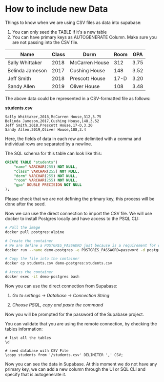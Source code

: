# How to include new Data

Things to know when we are using CSV files as data into supabase: 

1. You can only seed the TABLE if it's a new table
2. You can have primary keys as AUTOGENERATE Column. Make sure you are not passing into the CSV file.


| Name      | Class | Dorm | Room | GPA |
| ----------| ------|------|------|-----|
| Sally Whittaker| 2018 | McCarren House | 312 | 3.75 |
| Belinda Jameson 	|2017 | 	Cushing House| 148 | 3.52 |
| Jeff Smith | 2018 | Prescott House | 17-D | 3.20 |
| Sandy Allen | 2019 |	Oliver House |	108 |	3.48 |

The above data could be represented in a CSV-formatted file as follows:

**students.csv**
```csv
Sally Whittaker,2018,McCarren House,312,3.75
Belinda Jameson,2017,Cushing House,148,3.52
Jeff Smith,2018,Prescott House,17-D,3.20
Sandy Allen,2019,Oliver House,108,3.4
```

Here, the fields of data in each row are delimited with a comma and individual rows are separated by a newline.

The SQL schema for this table can look like this: 

```SQL
CREATE TABLE "students"(
    "name" VARCHAR(255) NOT NULL,
    "class" VARCHAR(255) NOT NULL,
    "dorm" VARCHAR(255) NOT NULL,
    "room" VARCHAR(255) NOT NULL,
    "gpa" DOUBLE PRECISION NOT NULL
);
```

Please check that we are not defining the primary key, this process will be done after the seed. 

Now we can use the direct connection to import the CSV file. We will use docker to install Postgres locally and have access to the PSQL CLI:

``` bash
# Pull the image
docker pull postgres:alpine

# Create the container
# We are define a POSTGRES_PASSWORD just because is a requirement for docker image but we will not use it
docker run --name demo-postgres -e POSTGRES_PASSWORD=password -d postgres:alpine 

# Copy the file into the container
docker cp students.csv demo-postgres:students.csv

# Access the container
docker exec -it demo-postgres bash
```

Now you can use the direct connection from Supabase:

1. _Go to settings -> Database -> Connection String_

2. _Choose PSQL, copy and paste the command_

Now you will be prompted for the password of the Supabase project.

You can validate that you are using the remote connection, by checking the tables information:

```
# list all the tables
\d

# seed database with CSV File
\copy students from '/students.csv' DELIMITER ',' CSV;
```

Now you can see the data in Supabase. At this moment we do not have any primary key, we can add a new column through the UI or SQL CLI and specify that is autogenerate it. 







